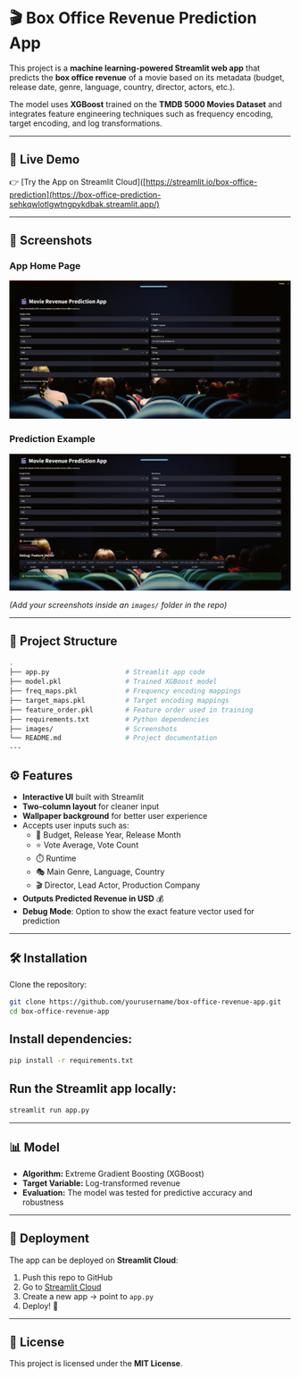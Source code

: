 # 🎬 Box Office Revenue Prediction App

This project is a **machine learning-powered Streamlit web app** that predicts the **box office revenue** of a movie based on its metadata (budget, release date, genre, language, country, director, actors, etc.).

The model uses **XGBoost** trained on the **TMDB 5000 Movies Dataset** and integrates feature engineering techniques such as frequency encoding, target encoding, and log transformations.  

---

## 🚀 Live Demo
👉 [Try the App on Streamlit Cloud]([https://streamlit.io/box-office-prediction](https://box-office-prediction-sehkqwlotlgwtngpykdbak.streamlit.app/)

---

## 📸 Screenshots  

### App Home Page
![App Home Screenshot](images/home_screenshot.png)  

### Prediction Example
![Prediction Example Screenshot](images/prediction_screenshot.png)  

*(Add your screenshots inside an `images/` folder in the repo)*  

---

## 📂 Project Structure

```bash
.
├── app.py                   # Streamlit app code
├── model.pkl                # Trained XGBoost model
├── freq_maps.pkl            # Frequency encoding mappings
├── target_maps.pkl          # Target encoding mappings
├── feature_order.pkl        # Feature order used in training
├── requirements.txt         # Python dependencies
├── images/                  # Screenshots
└── README.md                # Project documentation
---
```

## ⚙️ Features
- **Interactive UI** built with Streamlit  
- **Two-column layout** for cleaner input  
- **Wallpaper background** for better user experience  
- Accepts user inputs such as:  
  - 🎥 Budget, Release Year, Release Month  
  - ⭐ Vote Average, Vote Count  
  - ⏱️ Runtime  
  - 🎭 Main Genre, Language, Country  
  - 🎬 Director, Lead Actor, Production Company  
- **Outputs Predicted Revenue in USD** 💰  
- **Debug Mode**: Option to show the exact feature vector used for prediction  

---

## 🛠️ Installation

Clone the repository:
```bash
git clone https://github.com/yourusername/box-office-revenue-app.git
cd box-office-revenue-app
```

## Install dependencies:

```bash
pip install -r requirements.txt
```

## Run the Streamlit app locally:

```bash
streamlit run app.py
```
---

## 📊 Model
- **Algorithm:** Extreme Gradient Boosting (XGBoost)  
- **Target Variable:** Log-transformed revenue  
- **Evaluation:** The model was tested for predictive accuracy and robustness  

---

## 🚀 Deployment
The app can be deployed on **Streamlit Cloud**:

1. Push this repo to GitHub  
2. Go to [Streamlit Cloud](https://streamlit.io/cloud)  
3. Create a new app → point to `app.py`  
4. Deploy! 🎉  

---

## 📖 License
This project is licensed under the **MIT License**.  
